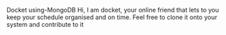 Docket using-MongoDB
Hi, I am docket, your online friend that lets to you keep your schedule organised and on time. 
Feel free to clone it onto your system and contribute to it
